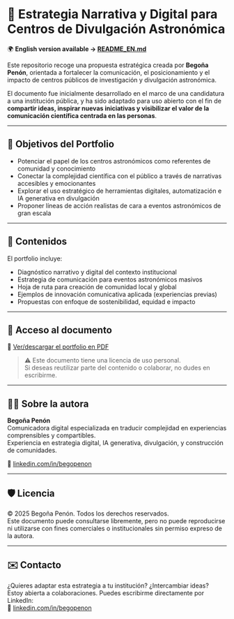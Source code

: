 # 🌌 Estrategia Narrativa y Digital para Centros de Divulgación Astronómica
🌍 **English version available → [README_EN.md](README_EN.md)**

Este repositorio recoge una propuesta estratégica creada por **Begoña Penón**, orientada a fortalecer la comunicación, el posicionamiento y el impacto de centros públicos de investigación y divulgación astronómica.

El documento fue inicialmente desarrollado en el marco de una candidatura a una institución pública, y ha sido adaptado para uso abierto con el fin de **compartir ideas, inspirar nuevas iniciativas y visibilizar el valor de la comunicación científica centrada en las personas**.

---

## 🎯 Objetivos del Portfolio

- Potenciar el papel de los centros astronómicos como referentes de comunidad y conocimiento
- Conectar la complejidad científica con el público a través de narrativas accesibles y emocionantes
- Explorar el uso estratégico de herramientas digitales, automatización e IA generativa en divulgación
- Proponer líneas de acción realistas de cara a eventos astronómicos de gran escala

---

## 🧩 Contenidos

El portfolio incluye:

- Diagnóstico narrativo y digital del contexto institucional
- Estrategia de comunicación para eventos astronómicos masivos
- Hoja de ruta para creación de comunidad local y global
- Ejemplos de innovación comunicativa aplicada (experiencias previas)
- Propuestas con enfoque de sostenibilidad, equidad e impacto

---

## 📄 Acceso al documento

🔗 [Ver/descargar el portfolio en PDF](./B_Penon_Portfolio_Divulgacion_Astronomica_2025.pdf)

> ⚠️ Este documento tiene una licencia de uso personal.  
> Si deseas reutilizar parte del contenido o colaborar, no dudes en escribirme.

---

## 🧑‍🚀 Sobre la autora

**Begoña Penón**  
Comunicadora digital especializada en traducir complejidad en experiencias comprensibles y compartibles.  
Experiencia en estrategia digital, IA generativa, divulgación, y construcción de comunidades.

🔗 [linkedin.com/in/begopenon](https://linkedin.com/in/begopenon)

---

## 🛡️ Licencia

© 2025 Begoña Penón. Todos los derechos reservados.  
Este documento puede consultarse libremente, pero no puede reproducirse ni utilizarse con fines comerciales o institucionales sin permiso expreso de la autora.

---

## ✉️ Contacto

¿Quieres adaptar esta estrategia a tu institución? ¿Intercambiar ideas?  
Estoy abierta a colaboraciones. 
Puedes escribirme directamente por LinkedIn:  
🔗 [linkedin.com/in/begopenon](https://linkedin.com/in/begopenon)
